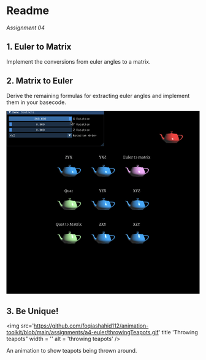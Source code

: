 # Readme

*Assignment 04*

## 1. Euler to Matrix

Implement the conversions from euler angles to a matrix.

## 2. Matrix to Euler

Derive the remaining formulas for extracting euler angles and implement them in your basecode.

<img src='https://github.com/foqiashahid112/animation-toolkit/blob/main/assignments/a4-euler/MatrixToEuler.gif' title='MatrixtoEuler' width='' alt='MatrixtoEuler' />

## 3. Be Unique!

<img src='https://github.com/foqiashahid112/animation-toolkit/blob/main/assignments/a4-euler/throwingTeapots.gif' title 'Throwing teapots" width = '' alt = 'throwing teapots' />

An animation to show teapots being thrown around.  
